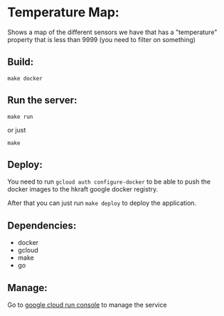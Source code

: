 Temperature Map:
================

Shows a map of the different sensors we have that has a "temperature" property
that is less than 9999 (you need to filter on something)

Build:
------
    make docker

Run the server:
---------------
    make run

or just

    make

Deploy:
-------
You need to run `gcloud auth configure-docker` to be able to push the docker
images to the hkraft google docker registry.

After that you can just run `make deploy` to deploy the application.

Dependencies:
-------------
- docker
- gcloud
- make
- go

Manage:
-------
Go to [google cloud run console](https://console.cloud.google.com/run?authuser=0&organizationId=273206105547&project=hkraft-iot) to manage the service

